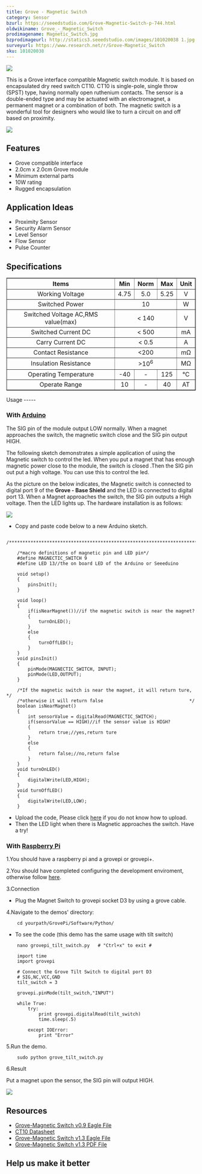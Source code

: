 ```yaml
---
title: Grove - Magnetic Switch
category: Sensor
bzurl: https://seeedstudio.com/Grove-Magnetic-Switch-p-744.html
oldwikiname: Grove_-_Magnetic_Switch
prodimagename: Magnetic_Switch.jpg
bzprodimageurl: http://statics3.seeedstudio.com/images/101020038 1.jpg
surveyurl: https://www.research.net/r/Grove-Magnetic_Switch
sku: 101020038
---
```


![](/https://github.com/SeeedDoc/WikiMigrationSync/raw/master/docs/assets/Grove-Magnetic_Switch/img/Magnetic_Switch.jpg)

This is a Grove interface compatible Magnetic switch module. It is based on encapsulated dry reed switch CT10. CT10 is single-pole, single throw (SPST) type, having normally open ruthenium contacts. The sensor is a double-ended type and may be actuated with an electromagnet, a permanent magnet or a combination of both. The magnetic switch is a wonderful tool for designers who would like to turn a circuit on and off based on proximity.

[![](/https://github.com/SeeedDoc/WikiMigrationSync/raw/master/docs/assets/common/Get_One_Now_Banner.png)](http://www.seeedstudio.com/Grove-Magnetic-Switch-p-744.html)

Features
--------

-   Grove compatible interface
-   2.0cm x 2.0cm Grove module
-   Minimum external parts
-   10W rating
-   Rugged encapsulation

Application Ideas
-----------------

-   Proximity Sensor
-   Security Alarm Sensor
-   Level Sensor
-   Flow Sensor
-   Pulse Counter

Specifications
-------------

<table border="1">
<tr>
<th scope="col">
Items
</th>
<th scope="col">
Min
</th>
<th scope="col">
Norm
</th>
<th scope="col">
Max
</th>
<th scope="col">
Unit
</th>
</tr>
<tr align="center">
<td>
Working Voltage
</td>
<td>
4.75
</td>
<td>
5.0
</td>
<td>
5.25
</td>
<td>
V
</td>
</tr>
<tr align="center">
<td>
Switched Power
</td>
<td colspan="3">
10
</td>
<td>
W
</td>
</tr>
<tr align="center">
<td>
Switched Voltage AC,RMS value(max)
</td>
<td colspan="3">
&lt; 140
</td>
<td>
V
</td>
</tr>
<tr align="center">
<td>
Switched Current DC
</td>
<td colspan="3">
&lt; 500
</td>
<td>
mA
</td>
</tr>
<tr align="center">
<td>
Carry Current DC
</td>
<td colspan="3">
&lt; 0.5
</td>
<td>
A
</td>
</tr>
<tr align="center">
<td>
Contact Resistance
</td>
<td colspan="3">
&lt;200
</td>
<td>
mΩ
</td>
</tr>
<tr align="center">
<td>
Insulation Resistance
</td>
<td colspan="3">
&gt;10<sup>6</sup>
</td>
<td>
MΩ
</td>
</tr>
<tr align="center">
<td>
Operating Temperature
</td>
<td>
-40
</td>
<td>
-
</td>
<td>
125
</td>
<td>
℃
</td>
</tr>
<tr align="center">
<td>
Operate Range
</td>
<td>
10
</td>
<td>
-
</td>
<td>
40
</td>
<td>
AT
</td>
</tr>
</table>
Usage
-----

### With [Arduino](/index.php?title=ArduinoAndaction=editAndredlink=1 "Arduino")

The SIG pin of the module output LOW normally. When a magnet approaches the switch, the magnetic switch close and the SIG pin output HIGH.

The following sketch demonstrates a simple application of using the Magnetic switch to control the led. When you put a magnet that has enough magnetic power close to the module, the switch is closed .Then the SIG pin out put a high voltage. You can use this to control the led.

As the picture on the below indicates, the Magnetic switch is connected to digital port 9 of the **Grove - Base Shield** and the LED is connected to digital port 13. When a Magnet approaches the switch, the SIG pin outputs a High voltage. Then the LED lights up. The hardware installation is as follows:

![](/https://github.com/SeeedDoc/WikiMigrationSync/raw/master/docs/assets/Grove-Magnetic_Switch/img/Grove-Magnetic_Switch.jpg)

-   Copy and paste code below to a new Arduino sketch.

```
    /*******************************************************************************/

    /*macro definitions of magnetic pin and LED pin*/
    #define MAGNECTIC_SWITCH 9
    #define LED 13//the on board LED of the Arduino or Seeeduino

    void setup()
    {
        pinsInit();
    }
     
    void loop() 
    {
        if(isNearMagnet())//if the magnetic switch is near the magnet?
        {
            turnOnLED();
        }
        else
        {
            turnOffLED();
        }
    }
    void pinsInit()
    {
        pinMode(MAGNECTIC_SWITCH, INPUT);
        pinMode(LED,OUTPUT);
    }

    /*If the magnetic switch is near the magnet, it will return ture, */
    /*otherwise it will return false                                */
    boolean isNearMagnet()
    {
        int sensorValue = digitalRead(MAGNECTIC_SWITCH);
        if(sensorValue == HIGH)//if the sensor value is HIGH?
        {
            return true;//yes,return ture
        }
        else
        {
            return false;//no,return false
        }
    }
    void turnOnLED()
    {
        digitalWrite(LED,HIGH);
    }
    void turnOffLED()
    {
        digitalWrite(LED,LOW);
    }
```

-   Upload the code, Please click [here](/Upload_Code) if you do not know how to upload.
-   Then the LED light when there is Magnetic approaches the switch. Have a try!

### With [Raspberry Pi](/GrovePiPlus "GrovePi+")

1.You should have a raspberry pi and a grovepi or grovepi+.

2.You should have completed configuring the development enviroment, otherwise follow [here](/GrovePiPlus#Introducing_the_GrovePi.2B).

3.Connection

-   Plug the Magnet Switch to grovepi socket D3 by using a grove cable.

4.Navigate to the demos' directory:
```
    cd yourpath/GrovePi/Software/Python/
```

-   To see the code (this demo has the same usage with tilt switch)
```
    nano grovepi_tilt_switch.py   # "Ctrl+x" to exit #
```
```
    import time
    import grovepi

    # Connect the Grove Tilt Switch to digital port D3
    # SIG,NC,VCC,GND
    tilt_switch = 3

    grovepi.pinMode(tilt_switch,"INPUT")

    while True:
        try:
            print grovepi.digitalRead(tilt_switch)
            time.sleep(.5)

        except IOError:
            print "Error"
```

5.Run the demo.
```
    sudo python grove_tilt_switch.py
```

6.Result

Put a magnet upon the sensor, the SIG pin will output HIGH.

![](/https://github.com/SeeedDoc/WikiMigrationSync/raw/master/docs/assets/Grove-Magnetic_Switch/img/Grovepi_tilt_Switch_00.png)

Resources
---------

-   [Grove-Magnetic Switch v0.9 Eagle File](/https://github.com/SeeedDoc/WikiMigrationSync/raw/master/docs/assets/Grove-Magnetic_Switch/res/Magnetic_Switch.zip)
-   [CT10 Datasheet](/https://github.com/SeeedDoc/WikiMigrationSync/raw/master/docs/assets/Grove-Magnetic_Switch/res/CT10.pdf)
-   [Grove-Magnetic Switch v1.3 Eagle File](/https://github.com/SeeedDoc/WikiMigrationSync/raw/master/docs/assets/Grove-Magnetic_Switch/res/Grove-Magnetic_Switch_v1.3_Eagle_File.zip)
-   [Grove-Magnetic Switch v1.3 PDF File](/https://github.com/SeeedDoc/WikiMigrationSync/raw/master/docs/assets/Grove-Magnetic_Switch/res/Grove-Magnetic_Switch_v1.3_PDF_File.pdf)

Help us make it better
----------------------

<!-- This Markdown file was created from http://www.seeedstudio.com/wiki/Grove_-_Magnetic_Switch -->
